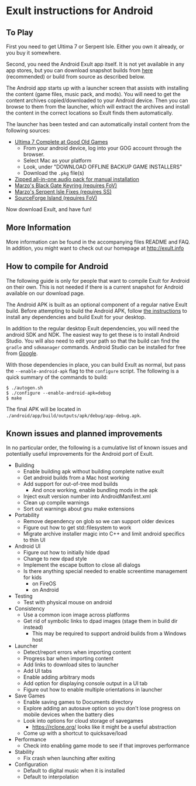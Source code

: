 # Exult instructions for Android

## To Play
First you need to get Ultima 7 or Serpent Isle. Either you own it already, or you buy it somewhere.

Second, you need the Android Exult app itself.  It is not yet available in any app stores, but you can download snapshot builds from [here](https://github.com/ceckak/exult/releases) (recommended) or build from source as described below.

The Android app starts up with a launcher screen that assists with installing the content (game files, music pack, and mods).  You will need to get the content archives copied/downloaded to your Android device.  Then you can browse to them from the launcher, which will extract the archives and install the content in the correct locations so Exult finds them automatically.

The launcher has been tested and can automatically install content from the following sources:
- [Ultima 7 Complete at Good Old Games](https://www.gog.com/game/ultima_7_complete)
  - From your android device, log into your GOG account through the browser.
  - Select Mac as your platform
  - Look, under "DOWNLOAD OFFLINE BACKUP GAME INSTALLERS"
  - Download the `.pkg` file(s)
- [Zipped all-in-one audio pack for manual installation](http://prdownloads.sourceforge.net/exult/exult_audio.zip)
- [Marzo's Black Gate Keyring (requires FoV)](http://exult.info/snapshots/Keyring.zip)
- [Marzo's Serpent Isle Fixes (requires SS)](http://exult.info/snapshots/Sifixes.zip)
- [SourceForge Island (requires FoV)](http://exult.info/snapshots/SFisland.zip)

Now download Exult, and have fun!

## More Information

More information can be found in the accompanying files README and FAQ.  In addition, you might want to check out our homepage at http://exult.info

## How to compile for Android

The following guide is only for people that want to compile Exult for Android on their own. This is not needed if there is a current snapshot for Android available on our download page.

The Android APK is built as an optional component of a regular native Exult build.  Before attempting to build the Android APK, follow [the instructions](..//INSTALL) to install any dependencies and build Exult for your desktop.

In addition to the regular desktop Exult dependencies, you will need the android SDK and NDK.  The easiest way to get these is to install Android Studio.  You will also need to edit your path so that the build can find the `gradle` and `sdkmanager` commands.  Android Studio can be installed for free from [Google](https://developer.android.com/studio).

With those dependencies in place, you can build Exult as normal, but pass the `--enable-android-apk` flag to the `configure` script.  The following is a quick summary of the commands to build:

```
$ ./autogen.sh
$ ./configure --enable-android-apk=debug
$ make
```

The final APK will be located in `./android/app/build/outputs/apk/debug/app-debug.apk`.

## Known issues and planned improvements

In no particular order, the following is a cumulative list of known issues and potentially useful improvements for the Android port of Exult.

- Building
  - Enable building apk without building complete native exult
  - Get android builds from a Mac host working
  - Add support for out-of-tree mod builds
    - And once working, enable bundling mods in the apk
  - Inject exult version number into AndroidManifest.xml
  - Clean up compile warnings
  - Sort out warnings about gnu make extensions
- Portability
  - Remove dependency on glob so we can support older devices
  - Figure out how to get std::filesystem to work
  - Migrate archive installer magic into C++ and limit android specifics to thin UI
- Android UI
  - Figure out how to initially hide dpad
  - Change to new dpad style
  - Implement the escape button to close all dialogs
  - Is there anything special needed to enable screentime management for kids
    - on FireOS
    - on Android
- Testing
  - Test with physical mouse on android
- Consistency
  - Use a common icon image across platforms
  - Get rid of symbolic links to dpad images (stage them in build dir instead)
    - This may be required to support android builds from a Windows host
- Launcher
  - Detect/report errors when importing content
  - Progress bar when importing content
  - Add links to download sites to launcher
  - Add UI tabs
  - Enable adding arbitrary mods
  - Add option for displaying console output in a UI tab
  - Figure out how to enable multiple orientations in launcher
- Save Games
  - Enable saving games to Documents directory
  - Explore adding an autosave option so you don't lose progress on mobile devices when the battery dies
  - Look into options for cloud storage of savegames
    - https://rclone.org/ looks like it might be a useful abstraction
  - Come up with a shortcut to quicksave/load
- Performance
  - Check into enabling game mode to see if that improves performance
- Stability
  - Fix crash when launching after exiting
- Configuration
  - Default to digital music when it is installed
  - Default to interpolation

